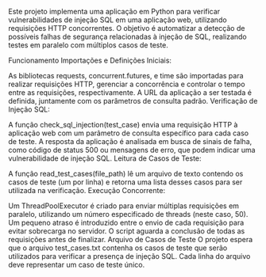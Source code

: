 Este projeto implementa uma aplicação em Python para verificar vulnerabilidades de injeção SQL em uma aplicação web, utilizando requisições HTTP concorrentes. O objetivo é automatizar a detecção de possíveis falhas de segurança relacionadas à injeção de SQL, realizando testes em paralelo com múltiplos casos de teste.

Funcionamento
Importações e Definições Iniciais:

As bibliotecas requests, concurrent.futures, e time são importadas para realizar requisições HTTP, gerenciar a concorrência e controlar o tempo entre as requisições, respectivamente.
A URL da aplicação a ser testada é definida, juntamente com os parâmetros de consulta padrão.
Verificação de Injeção SQL:

A função check_sql_injection(test_case) envia uma requisição HTTP à aplicação web com um parâmetro de consulta específico para cada caso de teste.
A resposta da aplicação é analisada em busca de sinais de falha, como código de status 500 ou mensagens de erro, que podem indicar uma vulnerabilidade de injeção SQL.
Leitura de Casos de Teste:

A função read_test_cases(file_path) lê um arquivo de texto contendo os casos de teste (um por linha) e retorna uma lista desses casos para ser utilizada na verificação.
Execução Concorrente:

Um ThreadPoolExecutor é criado para enviar múltiplas requisições em paralelo, utilizando um número especificado de threads (neste caso, 50).
Um pequeno atraso é introduzido entre o envio de cada requisição para evitar sobrecarga no servidor.
O script aguarda a conclusão de todas as requisições antes de finalizar.
Arquivo de Casos de Teste
O projeto espera que o arquivo test_cases.txt contenha os casos de teste que serão utilizados para verificar a presença de injeção SQL. Cada linha do arquivo deve representar um caso de teste único.
